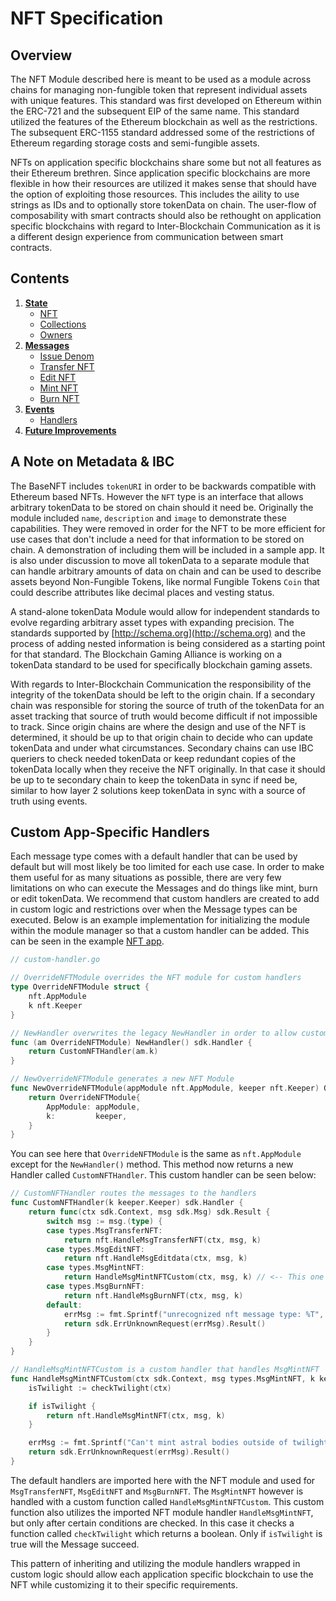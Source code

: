 <!--
order: 0
title: NFT Overview
parent:
  title: "NFT"
-->

# NFT Specification

## Overview

The NFT Module described here is meant to be used as a module across chains for managing non-fungible token that represent individual assets with unique features. This standard was first developed on Ethereum within the ERC-721 and the subsequent EIP of the same name. This standard utilized the features of the Ethereum blockchain as well as the restrictions. The subsequent ERC-1155 standard addressed some of the restrictions of Ethereum regarding storage costs and semi-fungible assets.

NFTs on application specific blockchains share some but not all features as their Ethereum brethren. Since application specific blockchains are more flexible in how their resources are utilized it makes sense that should have the option of exploiting those resources. This includes the aility to use strings as IDs and to optionally store tokenData on chain. The user-flow of composability with smart contracts should also be rethought on application specific blockchains with regard to Inter-Blockchain Communication as it is a different design experience from communication between smart contracts.

## Contents

1. **[State](./01_state.md)**
   - [NFT](./01_state.md#nft)
   - [Collections](./01_state.md#collections)
   - [Owners](./01_state.md#owners)
1. **[Messages](./02_messages.md)**
   - [Issue Denom](./02_messages.md#msgissuedenom)
   - [Transfer NFT](./02_messages.md#msgtransfernft)
   - [Edit NFT](./02_messages.md#msgtransfernft)
   - [Mint NFT](./02_messages.md#msgmintnft)
   - [Burn NFT](./02_messages.md#msgburnnft)
1. **[Events](./03_events.md)**
   - [Handlers](03_events.md#handlers)
1. **[Future Improvements](./04_future_improvements.md)**

## A Note on Metadata & IBC

The BaseNFT includes `tokenURI` in order to be backwards compatible with Ethereum based NFTs. However the `NFT` type is an interface that allows arbitrary tokenData to be stored on chain should it need be. Originally the module included `name`, `description` and `image` to demonstrate these capabilities. They were removed in order for the NFT to be more efficient for use cases that don't include a need for that information to be stored on chain. A demonstration of including them will be included in a sample app. It is also under discussion to move all tokenData to a separate module that can handle arbitrary amounts of data on chain and can be used to describe assets beyond Non-Fungible Tokens, like normal Fungible Tokens `Coin` that could describe attributes like decimal places and vesting status.

A stand-alone tokenData Module would allow for independent standards to evolve regarding arbitrary asset types with expanding precision. The standards supported by [http://schema.org](http://schema.org) and the process of adding nested information is being considered as a starting point for that standard. The Blockchain Gaming Alliance is working on a tokenData standard to be used for specifically blockchain gaming assets.

With regards to Inter-Blockchain Communication the responsibility of the integrity of the tokenData should be left to the origin chain. If a secondary chain was responsible for storing the source of truth of the tokenData for an asset tracking that source of truth would become difficult if not impossible to track. Since origin chains are where the design and use of the NFT is determined, it should be up to that origin chain to decide who can update tokenData and under what circumstances. Secondary chains can use IBC queriers to check needed tokenData or keep redundant copies of the tokenData locally when they receive the NFT originally. In that case it should be up to te secondary chain to keep the tokenData in sync if need be, similar to how layer 2 solutions keep tokenData in sync with a source of truth using events.

## Custom App-Specific Handlers

Each message type comes with a default handler that can be used by default but will most likely be too limited for each use case. In order to make them useful for as many situations as possible, there are very few limitations on who can execute the Messages and do things like mint, burn or edit tokenData. We recommend that custom handlers are created to add in custom logic and restrictions over when the Message types can be executed. Below is an example implementation for initializing the module within the module manager so that a custom handler can be added. This can be seen in the example [NFT app](https://github.com/okwme/cosmos-nft).

```go
// custom-handler.go

// OverrideNFTModule overrides the NFT module for custom handlers
type OverrideNFTModule struct {
    nft.AppModule
    k nft.Keeper
}

// NewHandler overwrites the legacy NewHandler in order to allow custom logic for handling the messages
func (am OverrideNFTModule) NewHandler() sdk.Handler {
    return CustomNFTHandler(am.k)
}

// NewOverrideNFTModule generates a new NFT Module
func NewOverrideNFTModule(appModule nft.AppModule, keeper nft.Keeper) OverrideNFTModule {
    return OverrideNFTModule{
        AppModule: appModule,
        k:         keeper,
    }
}
```

You can see here that `OverrideNFTModule` is the same as `nft.AppModule` except for the `NewHandler()` method. This method now returns a new Handler called `CustomNFTHandler`. This custom handler can be seen below:

```go
// CustomNFTHandler routes the messages to the handlers
func CustomNFTHandler(k keeper.Keeper) sdk.Handler {
    return func(ctx sdk.Context, msg sdk.Msg) sdk.Result {
        switch msg := msg.(type) {
        case types.MsgTransferNFT:
            return nft.HandleMsgTransferNFT(ctx, msg, k)
        case types.MsgEditNFT:
            return nft.HandleMsgEditdata(ctx, msg, k)
        case types.MsgMintNFT:
            return HandleMsgMintNFTCustom(ctx, msg, k) // <-- This one is custom, the others fall back onto the default
        case types.MsgBurnNFT:
            return nft.HandleMsgBurnNFT(ctx, msg, k)
        default:
            errMsg := fmt.Sprintf("unrecognized nft message type: %T", msg)
            return sdk.ErrUnknownRequest(errMsg).Result()
        }
    }
}

// HandleMsgMintNFTCustom is a custom handler that handles MsgMintNFT
func HandleMsgMintNFTCustom(ctx sdk.Context, msg types.MsgMintNFT, k keeper.Keeper) sdk.Result {
    isTwilight := checkTwilight(ctx)

    if isTwilight {
        return nft.HandleMsgMintNFT(ctx, msg, k)
    }

    errMsg := fmt.Sprintf("Can't mint astral bodies outside of twilight!")
    return sdk.ErrUnknownRequest(errMsg).Result()
}
```

The default handlers are imported here with the NFT module and used for `MsgTransferNFT`, `MsgEditNFT` and `MsgBurnNFT`. The `MsgMintNFT` however is handled with a custom function called `HandleMsgMintNFTCustom`. This custom function also utilizes the imported NFT module handler `HandleMsgMintNFT`, but only after certain conditions are checked. In this case it checks a function called `checkTwilight` which returns a boolean. Only if `isTwilight` is true will the Message succeed.

This pattern of inheriting and utilizing the module handlers wrapped in custom logic should allow each application specific blockchain to use the NFT while customizing it to their specific requirements.
